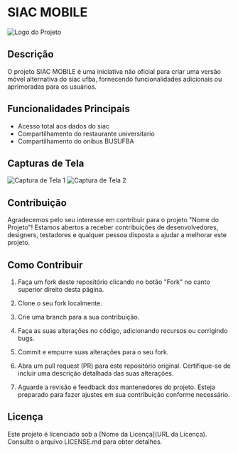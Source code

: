 # SIAC MOBILE

![Logo do Projeto](link-para-o-logo.png)

## Descrição
O projeto SIAC MOBILE é uma iniciativa não oficial para criar uma versão móvel alternativa do siac ufba, fornecendo funcionalidades adicionais ou aprimoradas para os usuários.

## Funcionalidades Principais
- Acesso total aos dados do siac
- Compartilhamento do restaurante universitario
- Compartilhamento do onibus BUSUFBA
  
## Capturas de Tela
![Captura de Tela 1](link-para-captura1.png)
![Captura de Tela 2](link-para-captura2.png)

## Contribuição

Agradecemos pelo seu interesse em contribuir para o projeto "Nome do Projeto"! Estamos abertos a receber contribuições de desenvolvedores, designers, testadores e qualquer pessoa disposta a ajudar a melhorar este projeto.

## Como Contribuir

1. Faça um fork deste repositório clicando no botão "Fork" no canto superior direito desta página.

2. Clone o seu fork localmente.
  
3. Crie uma branch para a sua contribuição.
   
4. Faça as suas alterações no código, adicionando recursos ou corrigindo bugs.

5. Commit e empurre suas alterações para o seu fork.
   
7. Abra um pull request (PR) para este repositório original. Certifique-se de incluir uma descrição detalhada das suas alterações.

8. Aguarde a revisão e feedback dos mantenedores do projeto. Esteja preparado para fazer ajustes em sua contribuição conforme necessário.

## Licença
Este projeto é licenciado sob a [Nome da Licença](URL da Licença). Consulte o arquivo LICENSE.md para obter detalhes.

